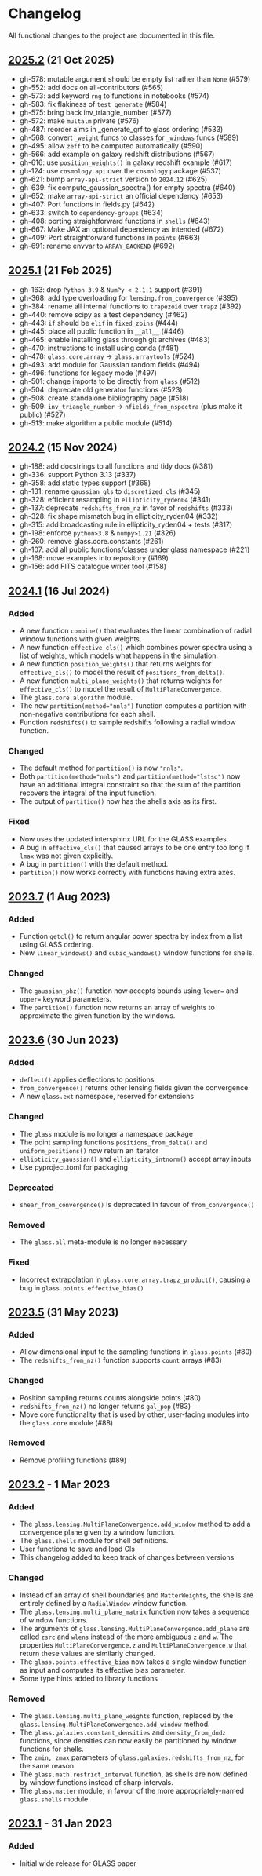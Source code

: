 <!-- markdownlint-disable MD024 -->

# Changelog

All functional changes to the project are documented in this file.

## [2025.2] (21 Oct 2025)

- gh-578: mutable argument should be empty list rather than `None` (#579)
- gh-552: add docs on all-contributors (#565)
- gh-573: add keyword `rng` to functions in notebooks (#574)
- gh-583: fix flakiness of `test_generate` (#584)
- gh-575: bring back inv_triangle_number (#577)
- gh-572: make `multalm` private (#576)
- gh-487: reorder alms in \_generate_grf to glass ordering (#533)
- gh-568: convert `_weight` funcs to classes for `_windows` funcs (#589)
- gh-495: allow `zeff` to be computed automatically (#590)
- gh-566: add example on galaxy redshift distributions (#567)
- gh-616: use `position_weights()` in galaxy redshift example (#617)
- gh-124: use `cosmology.api` over the `cosmology` package (#537)
- gh-621: bump `array-api-strict` version to `2024.12` (#625)
- gh-639: fix compute_gaussian_spectra() for empty spectra (#640)
- gh-652: make `array-api-strict` an official dependency (#653)
- gh-407: Port functions in fields.py (#642)
- gh-633: switch to `dependency-groups` (#634)
- gh-408: porting straightforward functions in `shells` (#643)
- gh-667: Make JAX an optional dependency as intended (#672)
- gh-409: Port straightforward functions in `points` (#663)
- gh-691: rename envvar to `ARRAY_BACKEND` (#692)

## [2025.1] (21 Feb 2025)

- gh-163: drop `Python 3.9` & `NumPy < 2.1.1` support (#391)
- gh-368: add type overloading for `lensing.from_convergence` (#395)
- gh-384: rename all internal functions to `trapezoid` over `trapz` (#392)
- gh-440: remove scipy as a test dependency (#462)
- gh-443: `if` should be `elif` in `fixed_zbins` (#444)
- gh-445: place all public function in `__all__` (#446)
- gh-465: enable installing glass through git archives (#483)
- gh-470: instructions to install using conda (#481)
- gh-478: `glass.core.array` -> `glass.arraytools` (#524)
- gh-493: add module for Gaussian random fields (#494)
- gh-496: functions for legacy mode (#497)
- gh-501: change imports to be directly from `glass` (#512)
- gh-504: deprecate old generator functions (#523)
- gh-508: create standalone bibliography page (#518)
- gh-509: `inv_triangle_number` -> `nfields_from_nspectra` (plus make it public)
  (#527)
- gh-513: make algorithm a public module (#514)

## [2024.2] (15 Nov 2024)

- gh-188: add docstrings to all functions and tidy docs (#381)
- gh-336: support Python 3.13 (#337)
- gh-358: add static types support (#368)
- gh-131: rename `gaussian_gls` to `discretized_cls` (#345)
- gh-328: efficient resampling in `ellipticity_ryden04` (#341)
- gh-137: deprecate `redshifts_from_nz` in favor of `redshifts` (#333)
- gh-328: fix shape mismatch bug in ellipticity_ryden04 (#332)
- gh-315: add broadcasting rule in ellipticity_ryden04 + tests (#317)
- gh-198: enforce `python>3.8` & `numpy>1.21` (#326)
- gh-260: remove glass.core.constants (#261)
- gh-107: add all public functions/classes under glass namespace (#221)
- gh-168: move examples into repository (#169)
- gh-156: add FITS catalogue writer tool (#158)

## [2024.1] (16 Jul 2024)

### Added

- A new function `combine()` that evaluates the linear combination of radial
  window functions with given weights.
- A new function `effective_cls()` which combines power spectra using a list of
  weights, which models what happens in the simulation.
- A new function `position_weights()` that returns weights for `effective_cls()`
  to model the result of `positions_from_delta()`.
- A new function `multi_plane_weights()` that returns weights for
  `effective_cls()` to model the result of `MultiPlaneConvergence`.
- The `glass.core.algorithm` module.
- The new `partition(method="nnls")` function computes a partition with
  non-negative contributions for each shell.
- Function `redshifts()` to sample redshifts following a radial window function.

### Changed

- The default method for `partition()` is now `"nnls"`.
- Both `partition(method="nnls")` and `partition(method="lstsq")` now have an
  additional integral constraint so that the sum of the partition recovers the
  integral of the input function.
- The output of `partition()` now has the shells axis as its first.

### Fixed

- Now uses the updated intersphinx URL for the GLASS examples.
- A bug in `effective_cls()` that caused arrays to be one entry too long if
  `lmax` was not given explicitly.
- A bug in `partition()` with the default method.
- `partition()` now works correctly with functions having extra axes.

## [2023.7] (1 Aug 2023)

### Added

- Function `getcl()` to return angular power spectra by index from a list using
  GLASS ordering.
- New `linear_windows()` and `cubic_windows()` window functions for shells.

### Changed

- The `gaussian_phz()` function now accepts bounds using `lower=` and `upper=`
  keyword parameters.
- The `partition()` function now returns an array of weights to approximate the
  given function by the windows.

## [2023.6] (30 Jun 2023)

### Added

- `deflect()` applies deflections to positions
- `from_convergence()` returns other lensing fields given the convergence
- A new `glass.ext` namespace, reserved for extensions

### Changed

- The `glass` module is no longer a namespace package
- The point sampling functions `positions_from_delta()` and
  `uniform_positions()` now return an iterator
- `ellipticity_gaussian()` and `ellipticity_intnorm()` accept array inputs
- Use pyproject.toml for packaging

### Deprecated

- `shear_from_convergence()` is deprecated in favour of `from_convergence()`

### Removed

- The `glass.all` meta-module is no longer necessary

### Fixed

- Incorrect extrapolation in `glass.core.array.trapz_product()`, causing a bug
  in `glass.points.effective_bias()`

## [2023.5] (31 May 2023)

### Added

- Allow dimensional input to the sampling functions in `glass.points` (#80)
- The `redshifts_from_nz()` function supports `count` arrays (#83)

### Changed

- Position sampling returns counts alongside points (#80)
- `redshifts_from_nz()` no longer returns `gal_pop` (#83)
- Move core functionality that is used by other, user-facing modules into the
  `glass.core` module (#88)

### Removed

- Remove profiling functions (#89)

## [2023.2] - 1 Mar 2023

### Added

- The `glass.lensing.MultiPlaneConvergence.add_window` method to add a
  convergence plane given by a window function.
- The `glass.shells` module for shell definitions.
- User functions to save and load Cls
- This changelog added to keep track of changes between versions

### Changed

- Instead of an array of shell boundaries and `MatterWeights`, the shells are
  entirely defined by a `RadialWindow` window function.
- The `glass.lensing.multi_plane_matrix` function now takes a sequence of window
  functions.
- The arguments of `glass.lensing.MultiPlaneConvergence.add_plane` are called
  `zsrc` and `wlens` instead of the more ambiguous `z` and `w`. The properties
  `MultiPlaneConvergence.z` and `MultiPlaneConvergence.w` that return these
  values are similarly changed.
- The `glass.points.effective_bias` now takes a single window function as input
  and computes its effective bias parameter.
- Some type hints added to library functions

### Removed

- The `glass.lensing.multi_plane_weights` function, replaced by the
  `glass.lensing.MultiPlaneConvergence.add_window` method.
- The `glass.galaxies.constant_densities` and `density_from_dndz` functions,
  since densities can now easily be partitioned by window functions for shells.
- The `zmin, zmax` parameters of `glass.galaxies.redshifts_from_nz`, for the
  same reason.
- The `glass.math.restrict_interval` function, as shells are now defined by
  window functions instead of sharp intervals.
- The `glass.matter` module, in favour of the more appropriately-named
  `glass.shells` module.

## [2023.1] - 31 Jan 2023

### Added

- Initial wide release for GLASS paper

[2025.2]: https://github.com/glass-dev/glass/compare/v2025.1...v2025.2
[2025.1]: https://github.com/glass-dev/glass/compare/v2024.2...v2025.1
[2024.2]: https://github.com/glass-dev/glass/compare/v2024.1...v2024.2
[2024.1]: https://github.com/glass-dev/glass/compare/v2023.7...v2024.1
[2023.7]: https://github.com/glass-dev/glass/compare/v2023.6...v2023.7
[2023.6]: https://github.com/glass-dev/glass/compare/v2023.5...v2023.6
[2023.5]: https://github.com/glass-dev/glass/compare/v2023.2...v2023.5
[2023.2]: https://github.com/glass-dev/glass/compare/v2023.1...v2023.2
[2023.1]: https://github.com/glass-dev/glass/releases/tag/v2023.1
